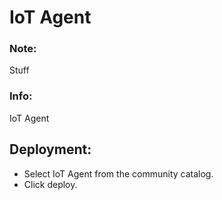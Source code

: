 # IoT Agent

### Note:

Stuff

### Info:

IoT Agent

## Deployment:
* Select IoT Agent from the community catalog.
* Click deploy.
